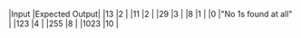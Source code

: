 |Input  |Expected Output|
|13     |2                      |
|11     |2                      |
|29     |3                      |
|8      |1                      |
|0      |"No 1s found at all"   |
|123    |4                      |
|255    |8                      |
|1023   |10                     |
